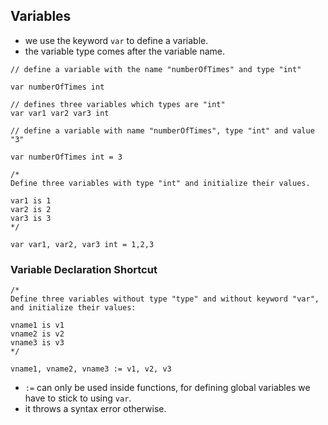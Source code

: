 ## Variables

- we use the keyword `var` to define a variable.
- the variable type comes after the variable name.

```
// define a variable with the name "numberOfTimes" and type "int"

var numberOfTimes int

// defines three variables which types are "int"
var var1 var2 var3 int

// define a variable with name "numberOfTimes", type "int" and value "3"

var numberOfTimes int = 3

/*
Define three variables with type "int" and initialize their values.

var1 is 1 
var2 is 2
var3 is 3
*/

var var1, var2, var3 int = 1,2,3
```

### Variable Declaration Shortcut

```
/*
Define three variables without type "type" and without keyword "var", and initialize their values:

vname1 is v1
vname2 is v2
vname3 is v3
*/

vname1, vname2, vname3 := v1, v2, v3
```

- `:=` can only be used inside functions, for defining global variables we have to stick to using `var`.
- it throws a syntax error otherwise.